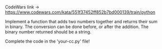 CodeWars link -> https://www.codewars.com/kata/551f37452ff852b7bd000139/train/python

Implement a function that adds two numbers together and returns their sum in binary. The conversion can be done before, or after the addition.
The binary number returned should be a string.

Complete the code in the 'your-cc.py' file!